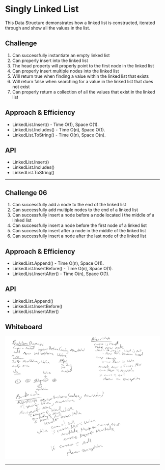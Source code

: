 # Singly Linked List
This Data Structure demonstrates how a linked list is constructed, iterated through and show all the values in the list. 

## Challenge
1. Can successfully instantiate an empty linked list
1. Can properly insert into the linked list
1. The head property will properly point to the first node in the linked list
1. Can properly insert multiple nodes into the linked list
1. Will return true when finding a value within the linked list that exists
1. Will return false when searching for a value in the linked list that does not exist
1. Can properly return a collection of all the values that exist in the linked list

## Approach & Efficiency
- LinkedList.Insert() - Time O(1), Space O(1).
- LinkedList.Includes() - Time O(n), Space O(1).
- LinkedList.ToString() - Time O(n), Space O(n).


## API
- LinkedList.Insert()
- LinkedList.Includes() 
- LinkedList.ToString() 

---

## Challenge 06
1. Can successfully add a node to the end of the linked list
1. Can successfully add multiple nodes to the end of a linked list
1. Can successfully insert a node before a node located i the middle of a linked list
1. Can successfully insert a node before the first node of a linked list
1. Can successfully insert after a node in the middle of the linked list
1. Can successfully insert a node after the last node of the linked list

## Approach & Efficiency
- LinkedList.Append() - Time O(n), Space O(1).
- LinkedList.InsertBefore() - Time O(n), Space O(1).
- LinkedList.InsertAfter() - Time O(n), Space O(1).


## API
- LinkedList.Append()
- LinkedList.InsertBefore()
- LinkedList.InsertAfter()

## Whiteboard
![Whiteboard](assets/Day06LinkedLists.png)




---


